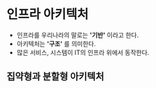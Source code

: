 # 인프라 아키텍처
+ 인프라를 우리나라의 말로는 **'기반'** 이라고 한다.
+ 아키텍처는 **'구조'** 를 의미한다.
+ 많은 서비스, 시스템이 IT의 인프라 위에서 동작한다. 

## 집약형과 분할형 아키텍처
